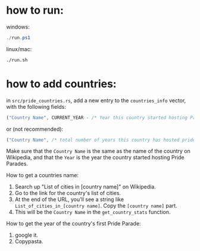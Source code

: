 # how to run:

windows:
```powershell
./run.ps1
```

linux/mac:
```bash
./run.sh
```

# how to add countries:

in `src/pride_countries.rs`, add a new entry to the `countries_info` vector, with the following fields:

```rust
("Country Name", CURRENT_YEAR - /* Year this country started hosting Pride Parades */),
```

or (not recommended):

```rust
("Country Name", /* total number of years this country has hosted pride parades */),
```

Make sure that the `Country Name` is the same as the name of the country on Wikipedia, and that the `Year` is the year the country started hosting Pride Parades.

How to get a countries name:

1. Search up "List of cities in [country name]" on Wikipedia.
2. Go to the link for the country's list of cities.
3. At the end of the URL, you'll see a string like `List_of_cities_in_[country name]`. Copy the `[country name]` part.
4. This will be the `Country Name` in the `get_country_stats` function.

How to get the year of the country's first Pride Parade:

1. google it.
2. Copypasta.
